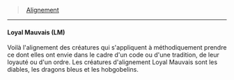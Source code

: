 ﻿---
!GenericItem
Name: Loyal Mauvais (LM)
Id: alignment_hd.md#loyal-mauvais-lm
ParentLink: alignment_hd.md#alignement
ParentName: Alignement
NameLevel: 4
Attributes: {}
---
> [Alignement](hd_alignment.md)

---

#### Loyal Mauvais (LM)

Voilà l'alignement des créatures qui s'appliquent à méthodiquement prendre ce dont elles ont envie dans le cadre d'un code ou d'une tradition, de leur loyauté ou d'un ordre. Les créatures d'alignement Loyal Mauvais sont les diables, les dragons bleus et les hobgobelins.

